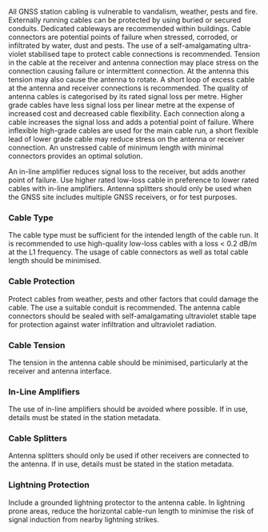 All GNSS station cabling is vulnerable to vandalism, weather, pests and fire. Externally running cables can be protected by using buried or secured conduits. Dedicated cableways are recommended within buildings. Cable connectors are potential points of failure when stressed, corroded, or infiltrated by water, dust and pests. The use of a self-amalgamating ultra-violet stabilised tape to protect cable connections is recommended.
Tension in the cable at the receiver and antenna connection may place stress on the connection causing failure or intermittent connection. At the antenna this tension may also cause the antenna to rotate. A short loop of excess cable at the antenna and receiver connections is recommended.
The quality of antenna cables is categorised by its rated signal loss per metre. Higher grade cables have less signal loss per linear metre at the expense of increased cost and decreased cable flexibility. Each connection along a cable increases the signal loss and adds a potential point of failure. Where inflexible high-grade cables are used for the main cable run, a short flexible lead of lower grade cable may reduce stress on the antenna or receiver connection. An unstressed cable of minimum length with minimal connectors provides an optimal solution.

An in-line amplifier reduces signal loss to the receiver, but adds another point of failure. Use higher rated low-loss cable in preference to lower rated cables with in-line amplifiers. Antenna splitters should only be used when the GNSS site includes multiple GNSS receivers, or for test purposes.

### Cable Type

The cable type must be sufficient for the intended length of the cable run.
It is recommended to use high-quality low-loss cables with a loss < 0.2 dB/m at the L1 frequency.
The usage of cable connectors as well as total cable length should be minimised.

### Cable Protection

Protect cables from weather, pests and other factors that could damage the cable.
The use a suitable conduit is recommended.
The antenna cable connectors should be sealed with self-amalgamating ultraviolet stable tape for protection against water infiltration and ultraviolet radiation.

### Cable Tension

The tension in the antenna cable should be minimised, particularly at the receiver and antenna interface.

### In-Line Amplifiers

The use of in-line amplifiers should be avoided where possible. If in use, details must be stated in the station metadata.

### Cable Splitters

Antenna splitters should only be used if other receivers are connected to the antenna. If in use, details must be stated in the station metadata.

### Lightning Protection

Include a grounded lightning protector to the antenna cable. In lightning prone areas, reduce the horizontal cable-run length to minimise the risk of signal induction from nearby lightning strikes.